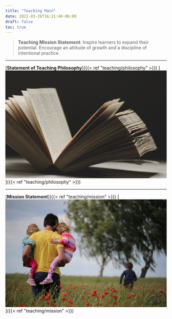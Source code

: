 ```yaml
---
title: "Teaching Main"
date: 2022-03-26T16:21:48-06:00
draft: false
toc: true
---
```


> **Teaching Mission Statement**: Inspire learners to expand their potential. Encourage an attitude of growth and a discipline of intentional practice.
___

[**Statement of Teaching Philosophy**]({{< ref "teaching/philosophy" >}})
[![Open Book](open_book.jpg)]({{< ref "teaching/philosophy" >}})

___

[**Mission Statement**]({{< ref "teaching/mission" >}})
[![Mission Statement](family.jpg)]({{< ref "teaching/mission" >}})